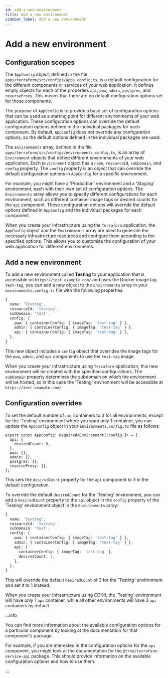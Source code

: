 ```yaml
---
id: add-a-new-environment
title: Add a new environment
sidebar_label: Add a new environment
---
```


# Add a new environment

## Configuration scopes

The `AppConfig` object, defined in the file `apps/terraform/src/configs/apps.config.ts`, is a default configuration for the different components or services of your web application. It defines empty objects for each of the properties `api`, `pwa`, `admin`, `postgres`, and `reverseProxy`. This means that there are no default configuration options set for these components.

The purpose of `AppConfig` is to provide a base set of configuration options that can be used as a starting point for different environments of your web application. These configuration options can override the default configuration options defined in the individual packages for each component. By default, `AppConfig` does not override any configuration options, so the default options defined in the individual packages are used.

The `Environments` array, defined in the file `apps/terraform/src/configs/environments.config.ts`, is an array of `Environment` objects that define different environments of your web application. Each `Environment` object has a `name`, `resourceId`, `subDomain`, and `config` property. The `config` property is an object that can override the default configuration options in `AppConfig` for a specific environment.

For example, you might have a 'Production' environment and a 'Staging' environment, each with their own set of configuration options. The `Environments` array allows you to specify different configurations for each environment, such as different container image tags or desired counts for the `api` component. These configuration options will override the default options defined in `AppConfig` and the individual packages for each component.

When you create your infrastructure using the `Terraform` application, the `AppConfig` object and the `Environments` array are used to generate the necessary infrastructure resources and configure them according to the specified options. This allows you to customize the configuration of your web application for different environments.

## Add a new environment

To add a new environment called **Testing** to your application that is accessible on `https://test.example.com/` and uses the Docker image tag `test-tag`, you can add a new object to the `Environments` array in your `environments.config.ts` file with the following properties:

```typescript
{
  name: 'Testing',
  resourceId: 'testing',
  subDomain: 'test',
  config: {
    pwa: { containerConfig: { imageTag: 'test-tag' } },
    admin: { containerConfig: { imageTag: 'test-tag' } },
    api: { containerConfig: { imageTag: 'test-tag' } },
  },
}
```

This new object includes a `config` object that overrides the image tags for the `pwa`, `admin`, and `api` components to use the `test-tag` image.

When you create your infrastructure using `Terraform` application, this new environment will be created with the specified configurations. The `subDomain` property determines the subdomain on which the environment will be hosted, so in this case the 'Testing' environment will be accessible at `https://test.example.com/`.

## Configuration overrides

To set the default number of `api` containers to 3 for all environments, except for the 'Testing' environment where you want only 1 container, you can update the `AppConfig` object in your `environments.config.ts` file as follows:

```tsx
export const AppConfig: Required<Environment['config']> = {
  api: {
    desiredCount: 3,
  },
  pwa: {},
  admin: {},
  postgres: {},
  reverseProxy: {},
};
```

This sets the `desiredCount` property for the `api` component to 3 in the default configuration.

To override the default `desiredCount` for the 'Testing' environment, you can add a `desiredCount` property to the `api` object in the `config` property of the 'Testing' environment object in the `Environments` array:

```typescript
{
  name: 'Testing',
  resourceId: 'testing',
  subDomain: 'test',
  config: {
    pwa: { containerConfig: { imageTag: 'test-tag' } },
    admin: { containerConfig: { imageTag: 'test-tag' } },
    api: {
      containerConfig: { imageTag: 'test-tag' },
      desiredCount: 1,
    },
  },
}
```

This will override the default `desiredCount` of 3 for the 'Testing' environment and set it to 1 instead.

When you create your infrastructure using CDKtf, the 'Testing' environment will have only 1 `api` container, while all other environments will have 3 `api` containers by default.

:::info

You can find more information about the available configuration options for a particular component by looking at the documentation for that component's package.

For example, if you are interested in the configuration options for the `api` component, you might look at the documentation for the `@trxn/terraform-service-api` package. This should provide information on the available configuration options and how to use them.

:::
